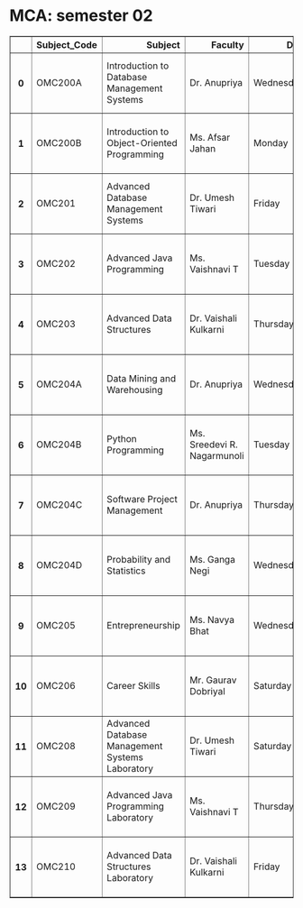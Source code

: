 # **MCA: semester 02**


<table border="1" class="dataframe">
  <thead>
    <tr style="text-align: right;">
      <th></th>
      <th>Subject_Code</th>
      <th>Subject</th>
      <th>Faculty</th>
      <th>Day</th>
      <th>Time</th>
      <th>Link</th>
    </tr>
  </thead>
  <tbody>
    <tr>
      <th>0</th>
      <td>OMC200A</td>
      <td>Introduction to Database Management Systems</td>
      <td>Dr. Anupriya</td>
      <td>Wednesday</td>
      <td>4.00 PM to 5.00 PM</td>
      <td>Click here</td>
    </tr>
    <tr>
      <th>1</th>
      <td>OMC200B</td>
      <td>Introduction to Object-Oriented Programming</td>
      <td>Ms. Afsar Jahan</td>
      <td>Monday</td>
      <td>6.00 PM to 7.00 PM</td>
      <td>Click here</td>
    </tr>
    <tr>
      <th>2</th>
      <td>OMC201</td>
      <td>Advanced Database Management Systems</td>
      <td>Dr. Umesh Tiwari</td>
      <td>Friday</td>
      <td>6.00 PM to 7.00 PM</td>
      <td>Click here</td>
    </tr>
    <tr>
      <th>3</th>
      <td>OMC202</td>
      <td>Advanced Java Programming</td>
      <td>Ms. Vaishnavi T</td>
      <td>Tuesday</td>
      <td>6.00 PM to 7.00 PM</td>
      <td>Click here</td>
    </tr>
    <tr>
      <th>4</th>
      <td>OMC203</td>
      <td>Advanced Data Structures</td>
      <td>Dr. Vaishali Kulkarni</td>
      <td>Thursday</td>
      <td>5.00 PM to 6.00 PM</td>
      <td>Click here</td>
    </tr>
    <tr>
      <th>5</th>
      <td>OMC204A</td>
      <td>Data Mining and Warehousing</td>
      <td>Dr. Anupriya</td>
      <td>Wednesday</td>
      <td>6.00 PM to 7.00 PM</td>
      <td>Click here</td>
    </tr>
    <tr>
      <th>6</th>
      <td>OMC204B</td>
      <td>Python Programming</td>
      <td>Ms. Sreedevi R. Nagarmunoli</td>
      <td>Tuesday</td>
      <td>5.00 PM to 6.00 PM</td>
      <td>Click here</td>
    </tr>
    <tr>
      <th>7</th>
      <td>OMC204C</td>
      <td>Software Project Management</td>
      <td>Dr. Anupriya</td>
      <td>Thursday</td>
      <td>7.00 PM to 8.00 PM</td>
      <td>Click here</td>
    </tr>
    <tr>
      <th>8</th>
      <td>OMC204D</td>
      <td>Probability and Statistics</td>
      <td>Ms. Ganga Negi</td>
      <td>Wednesday</td>
      <td>7.00 PM to 8.00 PM</td>
      <td>Click here</td>
    </tr>
    <tr>
      <th>9</th>
      <td>OMC205</td>
      <td>Entrepreneurship</td>
      <td>Ms. Navya Bhat</td>
      <td>Wednesday</td>
      <td>5.00 PM to 6.00 PM</td>
      <td>Click here</td>
    </tr>
    <tr>
      <th>10</th>
      <td>OMC206</td>
      <td>Career Skills</td>
      <td>Mr. Gaurav Dobriyal</td>
      <td>Saturday</td>
      <td>5.00 PM to 6.00 PM</td>
      <td>Click here</td>
    </tr>
    <tr>
      <th>11</th>
      <td>OMC208</td>
      <td>Advanced Database Management Systems Laboratory</td>
      <td>Dr. Umesh Tiwari</td>
      <td>Saturday</td>
      <td>6.00 PM to 7.00 PM</td>
      <td>Click here</td>
    </tr>
    <tr>
      <th>12</th>
      <td>OMC209</td>
      <td>Advanced Java Programming Laboratory</td>
      <td>Ms. Vaishnavi T</td>
      <td>Thursday</td>
      <td>6.00 PM to 7.00 PM</td>
      <td>Click here</td>
    </tr>
    <tr>
      <th>13</th>
      <td>OMC210</td>
      <td>Advanced Data Structures Laboratory</td>
      <td>Dr. Vaishali Kulkarni</td>
      <td>Friday</td>
      <td>5.00 PM to 6.00 PM</td>
      <td>Click here</td>
    </tr>
  </tbody>
</table>


